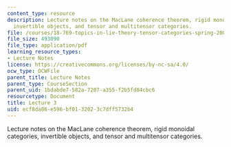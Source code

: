 ```yaml
---
content_type: resource
description: Lecture notes on the MacLane coherence theorem, rigid monoidal categories,
  invertible objects, and tensor and multitensor categories.
file: /courses/18-769-topics-in-lie-theory-tensor-categories-spring-2009/ecf8da86e596bf0132023c7dff5732b4_MIT18_769S09_lec03.pdf
file_size: 493090
file_type: application/pdf
learning_resource_types:
- Lecture Notes
license: https://creativecommons.org/licenses/by-nc-sa/4.0/
ocw_type: OCWFile
parent_title: Lecture Notes
parent_type: CourseSection
parent_uid: 1bdabde7-582a-7207-a355-f2b5fd84cbc6
resourcetype: Document
title: Lecture 3
uid: ecf8da86-e596-bf01-3202-3c7dff5732b4
---
```

Lecture notes on the MacLane coherence theorem, rigid monoidal categories, invertible objects, and tensor and multitensor categories.